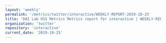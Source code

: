 ```yaml
---
layout: 'weekly'
permalink: '/metrics/twitter/interactive/WEEKLY-REPORT-2019-10-25'
title: 'DAI Lab OSS Metrics Metrics report for interactive | WEEKLY-REPORT-2019-10-25'
organization: 'twitter'
repository: 'interactive'
current_date: '2019-10-25'
---
```

